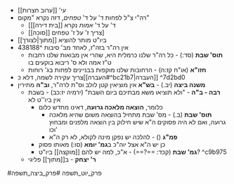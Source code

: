 * עי' [[ערוב חצרות]]
* רה"י צ"ל לפחות ד' על ד' *טפחים*, דזה נקרא "מקום"
	* \[ד' על ד' *אמות* נקרא [[בית דירה]]
	* [[סוכה]] צריך ז' על ז' טפחים\]
* ביו"ט מותר להוציא [[מתוך|לצורך]]
* אין רה"ר בזה"ז, לאחד מב' סיבות ^438188
	* **תוס' שבת** (סד:) - כל רה"ר שלנו כרמלית היא, שהרי אין מבואות שלנו רחבות ט"ז אמה ולא ס' ריבוא בוקעים בו
	* **חזו"א** (או"ח קז:ה) - הרחובות שלנו מוקפות בבניינים לפחות בג' רוחות
* צריך עקירה לשמה, דלא כ[[העברה#^bc21b7|העברה]] ^7d2bd0
* **משנה ביצה** (יב.) - **בש"א** אין מוציאין קטן לולב וס"ת לרה"ר, **וב"ה** מתירין
	* **רבה - ב"ה** - "ולא תוציאו משא מבתיכם ביום השבת" (ירמיה יז:כב) - בשבת אין ביו''ט לא
		* כלומר, **הוצאה מלאכה גרועה**, דאינו מחדש כלום
			* **תוס' שבת** (ב.) - מס' שבת מתחיל בהוצאה משום שהיא מלאכה גרועה, ואם לא היה פסוקים ה"א שיש חילוק בין הוצאה מלפנים ומבחוץ וכו'
			* **פמ"ג** () - להלכה יש נפקן מינה לקולא, לא רק ה"א
		* כן יש ה"א אצל יוה"כ ב**גמ' יומא** (סו:) מאותו פסוק
		* **גמ' שבת** (קכד: ==?==) - א"כ, למה יש להם [[מוקצה]] ביו"ט? ^c9b975
	* **ר' יצחק** - ב[[מתוך]] פליגי

#פרק_יוט_תשפה #פרק_ביצה_תשפה 